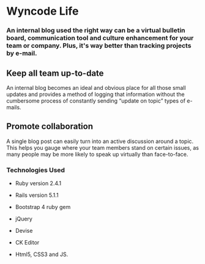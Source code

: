 # Wyncode Life

### An internal blog used the right way can be a virtual bulletin board, communication tool and culture enhancement for your team or company. Plus, it's way better than tracking projects by e-mail.



## Keep all team up-to-date

An internal blog becomes an ideal and obvious place for all those small updates and provides a method of logging that information without the cumbersome process of constantly sending “update on topic” types of e-mails.


## Promote collaboration

A single blog post can easily turn into an active discussion around a topic. This helps you gauge where your team members stand on certain issues, as many people may be more likely to speak up virtually than face-to-face.

### Technologies Used


* Ruby version 2.4.1

* Rails version 5.1.1

* Bootstrap 4 ruby gem

* jQuery

* Devise

* CK Editor

* Html5, CSS3 and JS.
